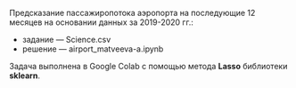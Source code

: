 Предсказание пассажиропотока аэропорта на последующие 12 месяцев на основании данных за 2019-2020 гг.:
 * задание — Science.csv
 * решение — airport_matveeva-a.ipynb
 
 Задача выполнена в Google Colab c помощью метода **Lasso** библиотеки **sklearn**.
